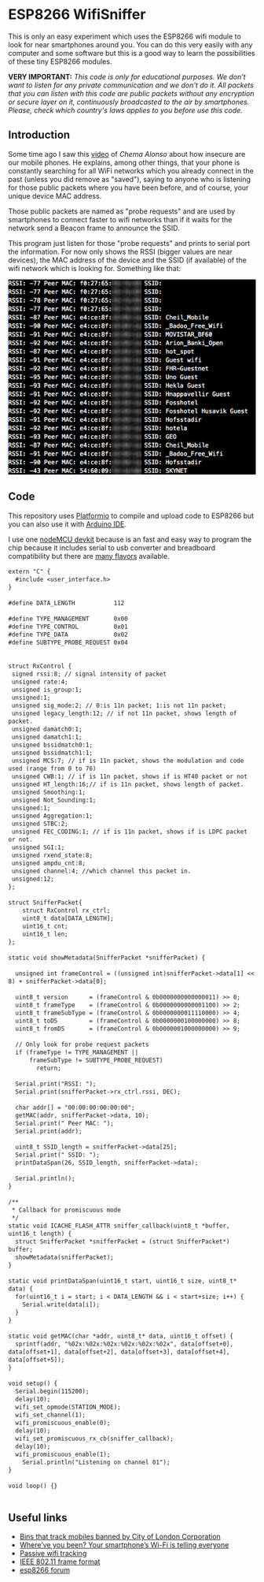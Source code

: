 # ESP8266 WifiSniffer

This is only an easy experiment which uses the ESP8266 wifi module to look for near smartphones around you. You can do this very easily with any computer and some software but this is a good way to learn the possibilities of these tiny ESP8266 modules.

**VERY IMPORTANT:** *This code is only for educational purposes. We don’t want to listen for any private communication and we don't do it. All packets that you can listen with this code are public packets without any encryption or secure layer on it, continuously broadcasted to the air by smartphones. Please, check which country's laws applies to you before use this code.*

## Introduction

Some time ago I saw this [video](https://youtu.be/DbqkBAjId_U?t=405) of *Chema Alonso* about how insecure are our mobile phones. He explains, among other things, that your phone is constantly searching for all WiFi networks which you already connect  in the past (unless you did remove as "saved"), saying to anyone who is listening for those public packets where you have been before, and of course, your unique device MAC address.

Those public packets are named as "probe requests" and are used by smartphones to connect faster to wifi networks than if it waits for the network send a Beacon frame to announce the SSID.

This program just listen for those "probe requests" and prints to serial port the information. For now only shows the RSSI (bigger values are near devices), the MAC address of the device and the SSID (if available) of the wifi network which is looking for. Something like that:

![](doc/capture.jpg)

## Code  

This repository uses [Platformio](http://platformio.org/platformio-ide) to compile and upload code to ESP8266 but you can also use it with [Arduino IDE](https://github.com/esp8266/Arduino#installing-with-boards-manager).

I use one [nodeMCU devkit](https://github.com/nodemcu/nodemcu-devkit) because is an fast and easy way to program the chip because it includes serial to usb converter and breadboard compatibility but there are [many flavors](http://www.esp8266.com/wiki/doku.php?id=esp8266-module-family) available.


```
extern "C" {
  #include <user_interface.h>
}

#define DATA_LENGTH           112

#define TYPE_MANAGEMENT       0x00
#define TYPE_CONTROL          0x01
#define TYPE_DATA             0x02
#define SUBTYPE_PROBE_REQUEST 0x04


struct RxControl {
 signed rssi:8; // signal intensity of packet
 unsigned rate:4;
 unsigned is_group:1;
 unsigned:1;
 unsigned sig_mode:2; // 0:is 11n packet; 1:is not 11n packet;
 unsigned legacy_length:12; // if not 11n packet, shows length of packet.
 unsigned damatch0:1;
 unsigned damatch1:1;
 unsigned bssidmatch0:1;
 unsigned bssidmatch1:1;
 unsigned MCS:7; // if is 11n packet, shows the modulation and code used (range from 0 to 76)
 unsigned CWB:1; // if is 11n packet, shows if is HT40 packet or not
 unsigned HT_length:16;// if is 11n packet, shows length of packet.
 unsigned Smoothing:1;
 unsigned Not_Sounding:1;
 unsigned:1;
 unsigned Aggregation:1;
 unsigned STBC:2;
 unsigned FEC_CODING:1; // if is 11n packet, shows if is LDPC packet or not.
 unsigned SGI:1;
 unsigned rxend_state:8;
 unsigned ampdu_cnt:8;
 unsigned channel:4; //which channel this packet in.
 unsigned:12;
};

struct SnifferPacket{
    struct RxControl rx_ctrl;
    uint8_t data[DATA_LENGTH];
    uint16_t cnt;
    uint16_t len;
};

static void showMetadata(SnifferPacket *snifferPacket) {

  unsigned int frameControl = ((unsigned int)snifferPacket->data[1] << 8) + snifferPacket->data[0];

  uint8_t version      = (frameControl & 0b0000000000000011) >> 0;
  uint8_t frameType    = (frameControl & 0b0000000000001100) >> 2;
  uint8_t frameSubType = (frameControl & 0b0000000011110000) >> 4;
  uint8_t toDS         = (frameControl & 0b0000000100000000) >> 8;
  uint8_t fromDS       = (frameControl & 0b0000001000000000) >> 9;

  // Only look for probe request packets
  if (frameType != TYPE_MANAGEMENT ||
      frameSubType != SUBTYPE_PROBE_REQUEST)
        return;

  Serial.print("RSSI: ");
  Serial.print(snifferPacket->rx_ctrl.rssi, DEC);

  char addr[] = "00:00:00:00:00:00";
  getMAC(addr, snifferPacket->data, 10);
  Serial.print(" Peer MAC: ");
  Serial.print(addr);

  uint8_t SSID_length = snifferPacket->data[25];
  Serial.print(" SSID: ");
  printDataSpan(26, SSID_length, snifferPacket->data);

  Serial.println();
}

/**
 * Callback for promiscuous mode
 */
static void ICACHE_FLASH_ATTR sniffer_callback(uint8_t *buffer, uint16_t length) {
  struct SnifferPacket *snifferPacket = (struct SnifferPacket*) buffer;
  showMetadata(snifferPacket);
}

static void printDataSpan(uint16_t start, uint16_t size, uint8_t* data) {
  for(uint16_t i = start; i < DATA_LENGTH && i < start+size; i++) {
    Serial.write(data[i]);
  }
}

static void getMAC(char *addr, uint8_t* data, uint16_t offset) {
  sprintf(addr, "%02x:%02x:%02x:%02x:%02x:%02x", data[offset+0], data[offset+1], data[offset+2], data[offset+3], data[offset+4], data[offset+5]);
}

void setup() {
  Serial.begin(115200);
  delay(10);
  wifi_set_opmode(STATION_MODE);
  wifi_set_channel(1);
  wifi_promiscuous_enable(0);
  delay(10);
  wifi_set_promiscuous_rx_cb(sniffer_callback);
  delay(10);
  wifi_promiscuous_enable(1);
	Serial.println("Listening on channel 01");
}

void loop() {}


```

## Useful links

- [Bins that track mobiles banned by City of London Corporation](http://www.telegraph.co.uk/technology/news/10237811/Bins-that-track-mobiles-banned-by-City-of-London-Corporation.html)
- [Where’ve you been? Your smartphone’s Wi-Fi is telling everyone](http://arstechnica.com/information-technology/2014/11/where-have-you-been-your-smartphones-wi-fi-is-telling-everyone/)
- [Passive wifi tracking](http://edwardkeeble.com/2014/02/passive-wifi-tracking/)
- [IEEE 802.11 frame format](http://www.studioreti.it/slide/802-11-Frame_E_C.pdf)
- [esp8266 forum](http://www.esp8266.com/viewtopic.php?f=6&t=1589)
